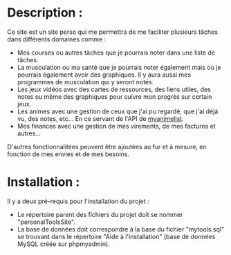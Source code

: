 <h1>Description :</h1>

Ce site est un site perso qui me permettra de me faciliter plusieurs tâches dans différents domaines comme :

- Mes courses ou autres tâches que je pourrais noter dans une liste de tâches.
- La musculation ou ma santé que je pourrais noter également mais où je pourrais également avoir des graphiques. Il y aura aussi mes programmes de musculation qui y seront notés.
- Les jeux vidéos avec des cartes de ressources, des liens utiles, des notes ou même des graphiques pour suivre mon progrès sur certain jeux.
- Les animes avec une gestion de ceux que j'ai pu regardé, que j'ai déjà vu, des notes, etc... En ce servant de l'API de <a href="https://myanimelist.net">myanimelist</a>.
- Mes finances avec une gestion de mes virements, de mes factures et autres...

D'autres fonctionnalitées peuvent être ajoutées au fur et à mesure, en fonction de mes envies et de mes besoins.

<h1>Installation :</h1>

Il y a deux pré-requis pour l'installation du projet :

- Le répertoire parent des fichiers du projet doit se nommer "personalToolsSite".
- La base de données doit correspondre à la base du fichier "mytools.sql" se trouvant dans le répertoire "Aide à l'installation" (base de données MySQL créée sur phpmyadmin).
